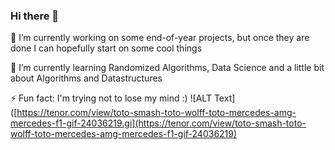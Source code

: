 ### Hi there 👋

 🔭 I’m currently working on some end-of-year projects, but once they are done I can hopefully start on some cool things
 
 🌱 I’m currently learning Randomized Algorithms, Data Science and a little bit about Algorithms and Datastructures
 
 ⚡ Fun fact: I'm trying not to lose my mind :)
![ALT Text]([https://tenor.com/view/toto-smash-toto-wolff-toto-mercedes-amg-mercedes-f1-gif-24036219.gi](https://tenor.com/view/toto-smash-toto-wolff-toto-mercedes-amg-mercedes-f1-gif-24036219)
